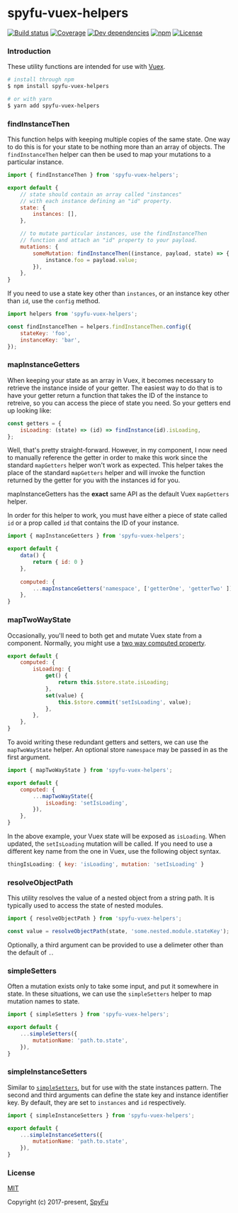 # spyfu-vuex-helpers

[![Build status](https://img.shields.io/circleci/project/github/spyfu/spyfu-vuex-helpers.svg)](https://circleci.com/gh/spyfu/spyfu-vuex-helpers)
[![Coverage](https://img.shields.io/codecov/c/token/ZnYz3FuhI5/github/spyfu/spyfu-vuex-helpers.svg)](https://codecov.io/gh/spyfu/spyfu-vuex-helpers)
[![Dev dependencies](https://img.shields.io/david/dev/spyfu/spyfu-vuex-helpers.svg)](#)
[![npm](https://img.shields.io/npm/v/spyfu-vuex-helpers.svg)](https://www.npmjs.com/package/spyfu-vuex-helpers)
[![License](https://img.shields.io/badge/license-MIT-blue.svg)](https://github.com/spyfu/spyfu-vuex-helpers/blob/master/LICENSE)

<a name="introduction"></a>
### Introduction

These utility functions are intended for use with [Vuex](https://vuex.vuejs.org/en).

```bash
# install through npm
$ npm install spyfu-vuex-helpers

# or with yarn
$ yarn add spyfu-vuex-helpers
```

<a name="find-instance-then"></a>
### findInstanceThen

This function helps with keeping multiple copies of the same state. One way to do this is for your state to be nothing more than an array of objects. The `findInstanceThen` helper can then be used to map your mutations to a particular instance.

```js
import { findInstanceThen } from 'spyfu-vuex-helpers';

export default {
    // state should contain an array called "instances"
    // with each instance defining an "id" property.
    state: {
        instances: [],
    },

    // to mutate particular instances, use the findInstanceThen
    // function and attach an "id" property to your payload.
    mutations: {
        someMutation: findInstanceThen((instance, payload, state) => {
            instance.foo = payload.value;
        }),
    },
}
```

If you need to use a state key other than `instances`, or an instance key other than `id`, use the `config` method.

```js
import helpers from 'spyfu-vuex-helpers';

const findInstanceThen = helpers.findInstanceThen.config({
    stateKey: 'foo',
    instanceKey: 'bar',
});
```

<a name="map-instance-getters"></a>
### mapInstanceGetters

When keeping your state as an array in Vuex, it becomes necessary to retrieve the instance inside of your getter. The easiest way to do that is to have your getter return a function that takes the ID of the instance to retreive, so you can access the piece of state you need. So your getters end up looking like:

```js
const getters = {
    isLoading: (state) => (id) => findInstance(id).isLoading,
};
```

Well, that's pretty straight-forward. However, in my component, I now need to manually reference the getter in order to make this work since the standard `mapGetters` helper won't work as expected. This helper takes the place of the standard `mapGetters` helper and will invoke the function returned by the getter for you with the instances id for you.

mapInstanceGetters has the **exact** same API as the default Vuex `mapGetters` helper.

In order for this helper to work, you must have either a piece of state called `id` or a prop called `id` that contains the ID of your instance.

```js
import { mapInstanceGetters } from 'spyfu-vuex-helpers';

export default {
    data() {
        return { id: 0 }
    },
    
    computed: {
        ...mapInstanceGetters('namespace', ['getterOne', 'getterTwo' ]),
    },
}
```

<a name="map-two-way-state"></a>
### mapTwoWayState

Occasionally, you'll need to both get and mutate Vuex state from a component. Normally, you might use a [two way computed property](https://vuejs.org/v2/guide/computed.html#Computed-Setter).

```js
export default {
    computed: {
        isLoading: {
            get() {
                return this.$store.state.isLoading;
            },
            set(value) {
                this.$store.commit('setIsLoading', value);
            },
        },
    },
}
```

To avoid writing these redundant getters and setters, we can use the `mapTwoWayState` helper. An optional store `namespace` may be passed in as the first argument.

```js
import { mapTwoWayState } from 'spyfu-vuex-helpers';

export default {
    computed: {
        ...mapTwoWayState({
            isLoading: 'setIsLoading',
        }),
    },
}
```

In the above example, your Vuex state will be exposed as `isLoading`. When updated, the `setIsLoading` mutation will be called. If you need to use a different key name from the one in Vuex, use the following object syntax.

```js
thingIsLoading: { key: 'isLoading', mutation: 'setIsLoading' }
```

<a name="resolve-object-path"></a>
### resolveObjectPath

This utility resolves the value of a nested object from a string path. It is typically used to access the state of nested modules.

```js
import { resolveObjectPath } from 'spyfu-vuex-helpers';

const value = resolveObjectPath(state, 'some.nested.module.stateKey');
```

Optionally, a third argument can be provided to use a delimeter other than the default of `.`.

<a name="simple-setters"></a>
### simpleSetters

Often a mutation exists only to take some input, and put it somewhere in state. In these situations, we can use the `simpleSetters` helper to map mutation names to state.

```js
import { simpleSetters } from 'spyfu-vuex-helpers';

export default {
    ...simpleSetters({
        mutationName: 'path.to.state',
    }),
}
```

<a name="simple-instance-setters"></a>
### simpleInstanceSetters

Similar to [`simpleSetters`](#simple-setters), but for use with the state instances pattern. The second and third arguments can define the state key and instance identifier key. By default, they are set to `instances` and `id` respectively.

```js
import { simpleInstanceSetters } from 'spyfu-vuex-helpers';

export default {
    ...simpleInstanceSetters({
        mutationName: 'path.to.state',
    }),
}
```

### License

[MIT](https://github.com/spyfu/spyfu-vuex-helpers/blob/master/LICENSE)

Copyright (c) 2017-present, [SpyFu](https://spyfu.com)
